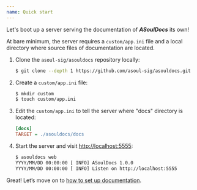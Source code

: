 ```yaml
---
name: Quick start
---
```


Let's boot up a server serving the documentation of _**ASoulDocs**_ its own!

At bare minimum, the server requires a `custom/app.ini` file and a local directory where source files of documentation are located.

1. Clone the `asoul-sig/asouldocs` repository locally:

    ```bash
    $ git clone --depth 1 https://github.com/asoul-sig/asouldocs.git
    ```

1. Create a `custom/app.ini` file:

    ```bash
    $ mkdir custom
    $ touch custom/app.ini
    ```

1. Edit the `custom/app.ini` to tell the server where "docs" directory is located:

    ```ini
    [docs]
    TARGET = ./asouldocs/docs
    ```

1. Start the server and visit [http://localhost:5555](http://localhost:5555):

    ```bash
    $ asouldocs web
    YYYY/MM/DD 00:00:00 [ INFO] ASoulDocs 1.0.0
    YYYY/MM/DD 00:00:00 [ INFO] Listen on http://localhost:5555
    ```

Great! Let’s move on to [how to set up documentation](../howto/set_up_documentation.md).
